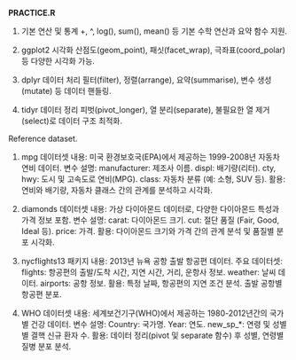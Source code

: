 **PRACTICE.R**

1. 기본 연산 및 통계
+, ^, log(), sum(), mean() 등 기본 수학 연산과 요약 함수 지원.

2. ggplot2 시각화
산점도(geom_point), 패싯(facet_wrap), 극좌표(coord_polar) 등 다양한 시각화 가능.

3. dplyr 데이터 처리
필터(filter), 정렬(arrange), 요약(summarise), 변수 생성(mutate) 등 데이터 핸들링.

4. tidyr 데이터 정리
피벗(pivot_longer), 열 분리(separate), 불필요한 열 제거(select)로 데이터 구조 최적화.

Reference dataset. 
1. mpg 데이터셋
내용: 미국 환경보호국(EPA)에서 제공하는 1999-2008년 자동차 연비 데이터.
변수 설명:
manufacturer: 제조사 이름.
displ: 배기량(리터).
cty, hwy: 도시 및 고속도로 연비(MPG).
class: 자동차 분류 (예: 소형, SUV 등).
활용: 연비와 배기량, 자동차 클래스 간의 관계를 분석하고 시각화.

2. diamonds 데이터셋
내용: 가상 다이아몬드 데이터로, 다양한 다이아몬드 특성과 가격 정보 포함.
변수 설명:
carat: 다이아몬드 크기.
cut: 절단 품질 (Fair, Good, Ideal 등).
price: 가격.
활용: 다이아몬드 크기와 가격 간의 관계 분석 및 품질별 분포 시각화.

3. nycflights13 패키지
내용: 2013년 뉴욕 공항 출발 항공편 데이터.
주요 데이터셋:
flights: 항공편의 출발/도착 시간, 지연 시간, 거리, 운항사 정보.
weather: 날씨 데이터.
airports: 공항 정보.
활용:
특정 날짜, 항공편의 지연 조건 분석.
출발 공항별 항공편 분포.

4. WHO 데이터셋
내용: 세계보건기구(WHO)에서 제공하는 1980-2012년간의 국가별 건강 데이터.
변수 설명:
Country: 국가명.
Year: 연도.
new_sp_*: 연령 및 성별별 결핵 신규 환자 수.
활용: 데이터 정리(pivot 및 separate 함수) 후 성별, 연령별 질병 분포 분석.

